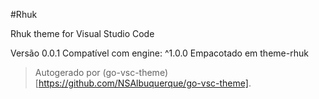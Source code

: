 #Rhuk

Rhuk theme for Visual Studio Code

Versão 0.0.1
Compatível com engine: ^1.0.0
Empacotado em theme-rhuk

> Autogerado por (go-vsc-theme)[https://github.com/NSAlbuquerque/go-vsc-theme].